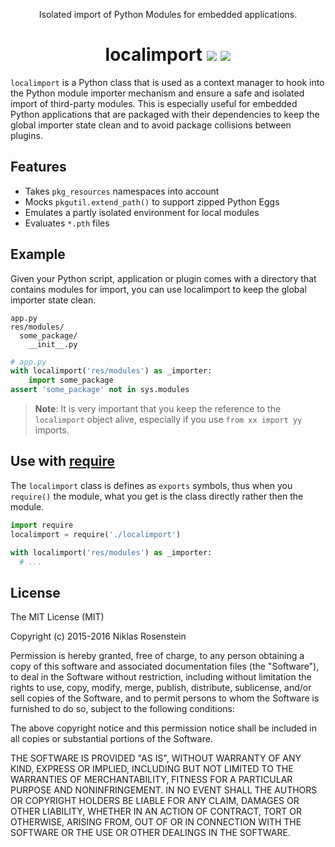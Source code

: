
<p align="center">Isolated import of Python Modules for embedded applications.
  </p>
<h1 align="center">localimport
  <img src="http://i.imgur.com/uuTtLzU.png"/>
  <a href="https://gist.github.com/NiklasRosenstein/f5690d8f36bbdc8e5556"><img src="http://i.imgur.com/oMcIOs2.png"/></a></h1>

`localimport` is a Python class that is used as a context manager to hook into
the Python module importer mechanism and ensure a safe and isolated import of
third-party modules. This is especially useful for embedded Python applications
that are packaged with their dependencies to keep the global importer state
clean and to avoid package collisions between plugins.

## Features

* Takes `pkg_resources` namespaces into account
* Mocks `pkgutil.extend_path()` to support zipped Python Eggs
* Emulates a partly isolated environment for local modules
* Evaluates `*.pth` files

## Example

Given your Python script, application or plugin comes with a directory that
contains modules for import, you can use localimport to keep the global
importer state clean.

```
app.py
res/modules/
  some_package/
    __init__.py
```

```python
# app.py
with localimport('res/modules') as _importer:
    import some_package
assert 'some_package' not in sys.modules
```

> **Note**: It is very important that you keep the reference to the
> `localimport` object alive, especially if you use `from xx import yy` imports.

## Use with [require][]

The `localimport` class is defines as `exports` symbols, thus when you
`require()` the module, what you get is the class directly rather then
the module.

```python
import require
localimport = require('./localimport')

with localimport('res/modules') as _importer:
  # ...
```

[require]: https://github.com/NiklasRosenstein/py-require

## License

The MIT License (MIT)

Copyright (c) 2015-2016  Niklas Rosenstein

Permission is hereby granted, free of charge, to any person obtaining a copy
of this software and associated documentation files (the "Software"), to deal
in the Software without restriction, including without limitation the rights
to use, copy, modify, merge, publish, distribute, sublicense, and/or sell
copies of the Software, and to permit persons to whom the Software is
furnished to do so, subject to the following conditions:

The above copyright notice and this permission notice shall be included in all
copies or substantial portions of the Software.

THE SOFTWARE IS PROVIDED "AS IS", WITHOUT WARRANTY OF ANY KIND, EXPRESS OR
IMPLIED, INCLUDING BUT NOT LIMITED TO THE WARRANTIES OF MERCHANTABILITY,
FITNESS FOR A PARTICULAR PURPOSE AND NONINFRINGEMENT. IN NO EVENT SHALL THE
AUTHORS OR COPYRIGHT HOLDERS BE LIABLE FOR ANY CLAIM, DAMAGES OR OTHER
LIABILITY, WHETHER IN AN ACTION OF CONTRACT, TORT OR OTHERWISE, ARISING FROM,
OUT OF OR IN CONNECTION WITH THE SOFTWARE OR THE USE OR OTHER DEALINGS IN THE
SOFTWARE.
